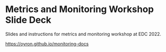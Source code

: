 # Metrics and Monitoring Workshop Slide Deck

Slides and instructions for metrics and monitoring workshop at EDC 2022.

https://oyron.github.io/monitoring-docs
